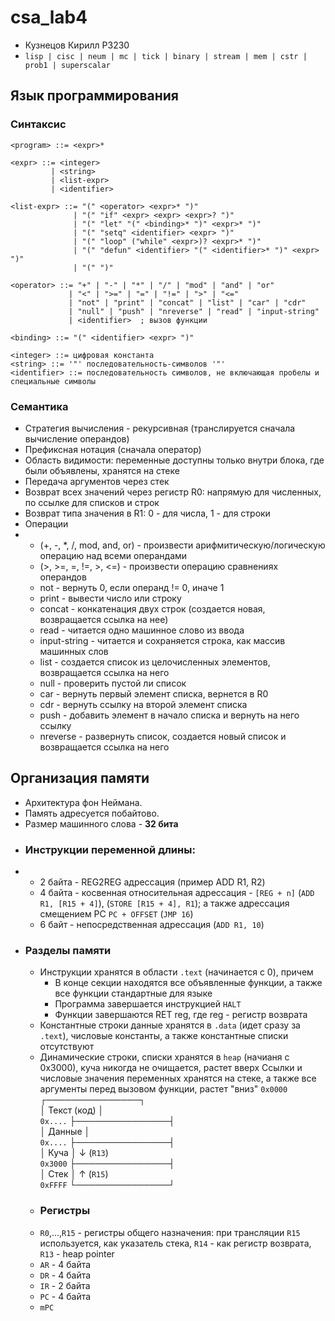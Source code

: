 # csa_lab4
- Кузнецов Кирилл P3230
- `lisp | cisc | neum | mc | tick | binary | stream | mem | cstr | prob1 | superscalar`
## Язык программирования
### Синтаксис
```
<program> ::= <expr>*

<expr> ::= <integer>
         | <string>
         | <list-expr>
         | <identifier>

<list-expr> ::= "(" <operator> <expr>* ")"
              | "(" "if" <expr> <expr> <expr>? ")"
              | "(" "let" "(" <binding>* ")" <expr>* ")"
              | "(" "setq" <identifier> <expr> ")"
              | "(" "loop" ("while" <expr>)? <expr>* ")"
              | "(" "defun" <identifier> "(" <identifier>* ")" <expr> ")"
              | "(" ")"

<operator> ::= "+" | "-" | "*" | "/" | "mod" | "and" | "or"
             | "<" | ">=" | "=" | "!=" | ">" | "<="
             | "not" | "print" | "concat" | "list" | "car" | "cdr"
             | "null" | "push" | "nreverse" | "read" | "input-string"
             | <identifier>  ; вызов функции

<binding> ::= "(" <identifier> <expr> ")"

<integer> ::= цифровая константа
<string> ::= '"' последовательность-символов '"'
<identifier> ::= последовательность символов, не включающая пробелы и специальные символы
```
### Семантика 
- Стратегия вычисления - рекурсивная (транслируется сначала вычисление операндов)
- Префиксная нотация (сначала оператор)
- Область видимости: переменные доступны только внутри блока, где были объявлены, хранятся на стеке
- Передача аргументов через стек
- Возврат всех значений через регистр R0: напрямую для численных, по ссылке для списков и строк
- Возврат типа значения в R1: 0 - для числа, 1 - для строки
- Операции
- - (+, -, *, /, mod, and, or) - произвести арифмитическую/логическую операцию над всеми операндами
  -  (>, >=, =, !=, >, <=) - произвести операцию сравнениях операндов
  -  not - вернуть 0, если операнд != 0, иначе 1
  -  print - вывести число или строку
  -  concat - конкатенация двух строк (создается новая, возвращается ссылка на нее)
  -  read - читается одно машинное слово из ввода
  -  input-string - читается и сохраняется строка, как массив машинных слов
  -  list - создается список из целочисленных элементов, возвращается ссылка на него
  -  null - проверить пустой ли список
  -  car - вернуть первый элемент списка, вернется в R0
  -  cdr - вернуть ссылку на второй элемент списка
  -  push - добавить элемент в начало списка и вернуть на него ссылку
  -  nreverse - развернуть список, создается новый список и возвращается ссылка на него
## Организация памяти
 - Архитектура фон Неймана.
 - Память адресуется побайтово.
 - Размер машинного слова - **32 бита**
 - ### Инструкции переменной длины:
 - - 2 байта - REG2REG адрессация (пример ADD R1, R2)
   - 4 байта - косвенная относительная адрессация - `[REG + n]` (`ADD R1, [R15 + 4]`), (`STORE [R15 + 4], R1`); а также адрессация смещением PC `PC + OFFSET` (`JMP 16`)
   - 6 байт - непосредственная адрессация (`ADD R1, 10`)
 - ### Разделы памяти
   - Инструкции хранятся в области `.text` (начинается с 0), причем 
       - В конце секции находятся все объявленные функции, а также все функции стандартные для языке
       - Программа завершается инструкцией `HALT`
       - Функции завершаются RET reg, где reg - регистр возврата
   - Константные строки данные хранятся в `.data` (идет сразу за `.text`), числовые константы, а также константные списки отсутствуют
   - Динамические строки, списки хранятся в `heap` (начианя с 0x3000), куча никогда не очищается, растет вверх
     Ссылки и числовые значения переменных хранятся на стеке, а также все аргументы перед вызовом функции, растет "вниз"
         `0x0000` ┌───────────────┐  
                  │  Текст (код)  │  
         `0x....` ├───────────────┤  
                  │    Данные     │  
         `0x....` ├───────────────┤  
                  │     Куча      │  ↓ (`R13`)  
         `0x3000` ├───────────────┤  
                  │     Стек      │  ↑ (`R15`)  
         `0xFFFF` └───────────────┘
   - ### Регистры
   - `R0`,...,`R15` - регистры общего назначения: при трансляции `R15` используется, как указатель стека, `R14` - как регистр возврата, `R13` - heap pointer
   - `AR` - 4 байта
   - `DR` - 4 байта
   - `IR` - 2 байта
   - `PC` - 4 байта
   - `mPC` 
